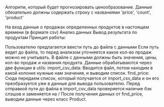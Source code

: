 Алгоритм, который будет прогнозировать ценообразование. 
Данные обязательно должны содержать строку с названиями 'price', 'count', 'product'

На вход данные о продажах определенных продуктов в настоящем времени (в формате csv)
Анализ данных
Вывод результата по продуктам
Принцип работы:

Пользователю предлагается ввести путь до файла с данными
Если путь ведет до файла, то перед анализом уточняется какое кол-во продаж можно не учитывать.
В файле с данными должны быть значения, цены, кол-во продаж и названия продукта.
Данные обрабатываются через две функции в utils: import_csv_data: 
Вводится файл, потом находим в какой колонке нужные нам значения, и выводим список. 
find_price: Сюда передаем список, который получается от import_csv_data и он его преобразуется 
уже в данные для вывода пользователю.
Перед отправкой пути до файла в import_csv_data проверяется наличие бэк слэшов и заменяется на /
После получения данных от find_price, выводим данные через класс Product.